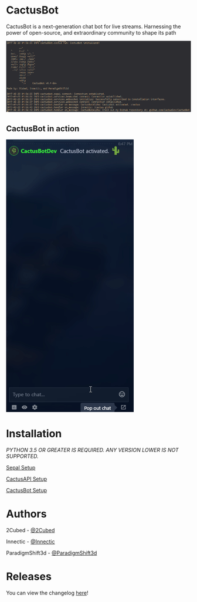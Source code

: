 # CactusBot

CactusBot is a next-generation chat bot for live streams.
Harnessing the power of open-source, and extraordinary community to shape its path

![screenshot of the bot running in a terminal](./assets/terminal.png)

## CactusBot in action

![gif of CactusBot running in Beam chat](./assets/action.gif)

# Installation

*PYTHON 3.5 OR GREATER IS REQUIRED. ANY VERSION LOWER IS NOT SUPPORTED.*

[Sepal Setup](https://github.com/cactusdev/sepal)

[CactusAPI Setup](https://github.com/cactusdev/cactusapi)

[CactusBot Setup](INSTALL.md)

# Authors

2Cubed - [@2Cubed](https://twitter.com/2CubedTech)

Innectic - [@Innectic](https://twitter.com/Innectic)

ParadigmShift3d - [@ParadigmShift3d](https://twitter.com/ParadigmShift3d)

# Releases

You can view the changelog [here](CHANGELOG.md)!
